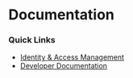 # Documentation

### Quick Links

* [Identity & Access Management](access-management.md)
* [Developer Documentation](developer.md)
